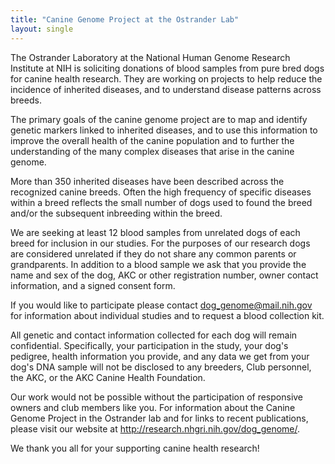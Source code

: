 ```yaml
---
title: "Canine Genome Project at the Ostrander Lab"
layout: single
---
```


The Ostrander Laboratory at the National Human Genome Research Institute at NIH is soliciting donations of blood samples from pure bred dogs for canine health research. They are working on projects to help reduce the incidence of inherited diseases, and to understand disease patterns across breeds.

The primary goals of the canine genome project are to map and identify genetic markers linked to inherited diseases, and to use this information to improve the overall health of the canine population and to further the understanding of the many complex diseases that arise in the canine genome.

More than 350 inherited diseases have been described across the recognized canine breeds. Often the high frequency of specific diseases within a breed reflects the small number of dogs used to found the breed and/or the subsequent inbreeding within the breed.

We are seeking at least 12 blood samples from unrelated dogs of each breed for inclusion in our studies. For the purposes of our research dogs are considered unrelated if they do not share any common parents or grandparents. In addition to a blood sample we ask that you provide the name and sex of the dog, AKC or other registration number, owner contact information, and a signed consent form.

If you would like to participate please contact dog_genome@mail.nih.gov for information about individual studies and to request a blood collection kit.

All genetic and contact information collected for each dog will remain confidential. Specifically, your participation in the study, your dog's pedigree, health information you provide, and any data we get from your dog's DNA sample will not be disclosed to any breeders, Club personnel, the AKC, or the AKC Canine Health Foundation.

Our work would not be possible without the participation of responsive owners and club members like you. For information about the Canine Genome Project in the Ostrander lab and for links to recent publications, please visit our website at http://research.nhgri.nih.gov/dog_genome/.

We thank you all for your supporting canine health research!
